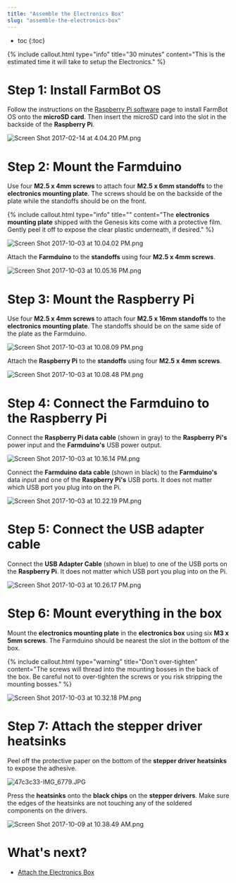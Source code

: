 ```yaml
---
title: "Assemble the Electronics Box"
slug: "assemble-the-electronics-box"
---
```


* toc
{:toc}


{%
include callout.html
type="info"
title="30 minutes"
content="This is the estimated time it will take to setup the Electronics."
%}

# Step 1: Install FarmBot OS
Follow the instructions on the [Raspberry Pi software](https://software.farm.bot/docs/farmbot-os) page to install FarmBot OS onto the **microSD card**. Then insert the microSD card into the slot in the backside of the **Raspberry Pi**.

![Screen Shot 2017-02-14 at 4.04.20 PM.png](_images/Screen_Shot_2017-02-14_at_4.04.20_PM.png)

# Step 2: Mount the Farmduino
Use four **M2.5 x 4mm screws** to attach four **M2.5 x 6mm standoffs** to the **electronics mounting plate**. The screws should be on the backside of the plate while the standoffs should be on the front.

{%
include callout.html
type="info"
title=""
content="The **electronics mounting plate** shipped with the Genesis kits come with a protective film. Gently peel it off to expose the clear plastic underneath, if desired."
%}



![Screen Shot 2017-10-03 at 10.04.02 PM.png](_images/Screen_Shot_2017-10-03_at_10.04.02_PM.png)

Attach the **Farmduino** to the **standoffs** using four **M2.5 x 4mm screws**.

![Screen Shot 2017-10-03 at 10.05.16 PM.png](_images/Screen_Shot_2017-10-03_at_10.05.16_PM.png)

# Step 3: Mount the Raspberry Pi
Use four **M2.5 x 4mm screws** to attach four **M2.5 x 16mm standoffs** to the **electronics mounting plate**. The standoffs should be on the same side of the plate as the Farmduino.

![Screen Shot 2017-10-03 at 10.08.09 PM.png](_images/Screen_Shot_2017-10-03_at_10.08.09_PM.png)

Attach the **Raspberry Pi** to the **standoffs** using four **M2.5 x 4mm screws**.

![Screen Shot 2017-10-03 at 10.08.48 PM.png](_images/Screen_Shot_2017-10-03_at_10.08.48_PM.png)

# Step 4: Connect the Farmduino to the Raspberry Pi
Connect the **Raspberry Pi data cable** (shown in gray) to the **Raspberry Pi's** power input and the **Farmduino's** USB power output.

![Screen Shot 2017-10-03 at 10.16.14 PM.png](_images/Screen_Shot_2017-10-03_at_10.16.14_PM.png)

Connect the **Farmduino data cable** (shown in black) to the **Farmduino's** data input and one of the **Raspberry Pi's** USB ports. It does not matter which USB port you plug into on the Pi.

![Screen Shot 2017-10-03 at 10.22.19 PM.png](_images/Screen_Shot_2017-10-03_at_10.22.19_PM.png)

# Step 5: Connect the USB adapter cable
Connect the **USB Adapter Cable** (shown in blue) to one of the USB ports on the **Raspberry Pi**. It does not matter which USB port you plug into on the Pi.

![Screen Shot 2017-10-03 at 10.26.17 PM.png](_images/Screen_Shot_2017-10-03_at_10.26.17_PM.png)

# Step 6: Mount everything in the box
Mount the **electronics mounting plate** in the **electronics box** using six **M3 x 5mm screws**. The Farmduino should be nearest the slot in the bottom of the box.

{%
include callout.html
type="warning"
title="Don't over-tighten"
content="The screws will thread into the mounting bosses in the back of the box. Be careful not to over-tighten the screws or you risk stripping the mounting bosses."
%}



![Screen Shot 2017-10-03 at 10.32.18 PM.png](_images/Screen_Shot_2017-10-03_at_10.32.18_PM.png)

# Step 7: Attach the stepper driver heatsinks
Peel off the protective paper on the bottom of the **stepper driver heatsinks** to expose the adhesive.

![47c3c33-IMG_6779.JPG](_images/IMG_6779.JPG)

Press the **heatsinks** onto the **black chips** on the **stepper drivers**. Make sure the edges of the heatsinks are not touching any of the soldered components on the drivers.

![Screen Shot 2017-10-09 at 10.38.49 AM.png](_images/Screen_Shot_2017-10-09_at_10.38.49_AM.png)


# What's next?

 * [Attach the Electronics Box](attach-the-electronics-box.md)
